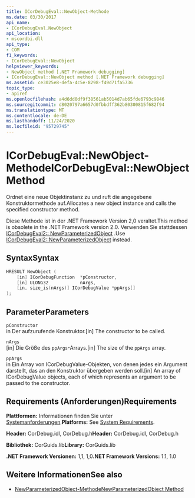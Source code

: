 ```yaml
---
title: ICorDebugEval::NewObject-Methode
ms.date: 03/30/2017
api_name:
- ICorDebugEval.NewObject
api_location:
- mscordbi.dll
api_type:
- COM
f1_keywords:
- ICorDebugEval::NewObject
helpviewer_keywords:
- NewObject method [.NET Framework debugging]
- ICorDebugEval::NewObject method [.NET Framework debugging]
ms.assetid: ce3025e8-defa-4c5e-8298-f49d71fa5736
topic_type:
- apiref
ms.openlocfilehash: a4d6dd0df9f38561ab5014d7ab65fde6793c9846
ms.sourcegitcommit: d8020797a6657d0fbbdff362b80300815f682f94
ms.translationtype: MT
ms.contentlocale: de-DE
ms.lasthandoff: 11/24/2020
ms.locfileid: "95729745"
---
```

# <a name="icordebugevalnewobject-method"></a><span data-ttu-id="25c77-102">ICorDebugEval::NewObject-Methode</span><span class="sxs-lookup"><span data-stu-id="25c77-102">ICorDebugEval::NewObject Method</span></span>

<span data-ttu-id="25c77-103">Ordnet eine neue Objektinstanz zu und ruft die angegebene Konstruktormethode auf.</span><span class="sxs-lookup"><span data-stu-id="25c77-103">Allocates a new object instance and calls the specified constructor method.</span></span>  
  
 <span data-ttu-id="25c77-104">Diese Methode ist in der .NET Framework Version 2,0 veraltet.</span><span class="sxs-lookup"><span data-stu-id="25c77-104">This method is obsolete in the .NET Framework version 2.0.</span></span> <span data-ttu-id="25c77-105">Verwenden Sie stattdessen [ICorDebugEval2:: NewParameterizedObject](icordebugeval2-newparameterizedobject-method.md) .</span><span class="sxs-lookup"><span data-stu-id="25c77-105">Use [ICorDebugEval2::NewParameterizedObject](icordebugeval2-newparameterizedobject-method.md) instead.</span></span>  
  
## <a name="syntax"></a><span data-ttu-id="25c77-106">Syntax</span><span class="sxs-lookup"><span data-stu-id="25c77-106">Syntax</span></span>  
  
```cpp  
HRESULT NewObject (  
    [in] ICorDebugFunction  *pConstructor,  
    [in] ULONG32            nArgs,  
    [in, size_is(nArgs)] ICorDebugValue *ppArgs[]  
);  
```  
  
## <a name="parameters"></a><span data-ttu-id="25c77-107">Parameter</span><span class="sxs-lookup"><span data-stu-id="25c77-107">Parameters</span></span>  

 `pConstructor`  
 <span data-ttu-id="25c77-108">in Der aufzurufende Konstruktor.</span><span class="sxs-lookup"><span data-stu-id="25c77-108">[in] The constructor to be called.</span></span>  
  
 `nArgs`  
 <span data-ttu-id="25c77-109">[in] Die Größe des `ppArgs`-Arrays.</span><span class="sxs-lookup"><span data-stu-id="25c77-109">[in] The size of the `ppArgs` array.</span></span>  
  
 `ppArgs`  
 <span data-ttu-id="25c77-110">in Ein Array von ICorDebugValue-Objekten, von denen jedes ein Argument darstellt, das an den Konstruktor übergeben werden soll.</span><span class="sxs-lookup"><span data-stu-id="25c77-110">[in] An array of ICorDebugValue objects, each of which represents an argument to be passed to the constructor.</span></span>  
  
## <a name="requirements"></a><span data-ttu-id="25c77-111">Requirements (Anforderungen)</span><span class="sxs-lookup"><span data-stu-id="25c77-111">Requirements</span></span>  

 <span data-ttu-id="25c77-112">**Plattformen:** Informationen finden Sie unter [Systemanforderungen](../../get-started/system-requirements.md).</span><span class="sxs-lookup"><span data-stu-id="25c77-112">**Platforms:** See [System Requirements](../../get-started/system-requirements.md).</span></span>  
  
 <span data-ttu-id="25c77-113">**Header:** CorDebug.idl, CorDebug.h</span><span class="sxs-lookup"><span data-stu-id="25c77-113">**Header:** CorDebug.idl, CorDebug.h</span></span>  
  
 <span data-ttu-id="25c77-114">**Bibliothek:** CorGuids.lib</span><span class="sxs-lookup"><span data-stu-id="25c77-114">**Library:** CorGuids.lib</span></span>  
  
 <span data-ttu-id="25c77-115">**.NET Framework Versionen:** 1,1, 1,0</span><span class="sxs-lookup"><span data-stu-id="25c77-115">**.NET Framework Versions:** 1.1, 1.0</span></span>  
  
## <a name="see-also"></a><span data-ttu-id="25c77-116">Weitere Informationen</span><span class="sxs-lookup"><span data-stu-id="25c77-116">See also</span></span>

- [<span data-ttu-id="25c77-117">NewParameterizedObject-Methode</span><span class="sxs-lookup"><span data-stu-id="25c77-117">NewParameterizedObject Method</span></span>](icordebugeval2-newparameterizedobject-method.md)
